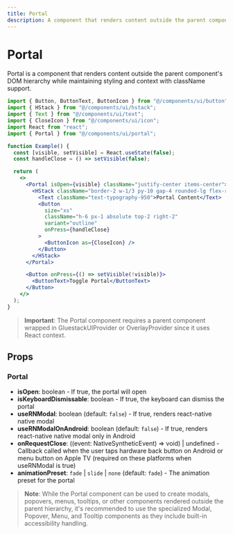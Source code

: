 ```yaml
---
title: Portal
description: A component that renders content outside the parent component's DOM hierarchy.
---
```


# Portal

Portal is a component that renders content outside the parent component's DOM hierarchy while maintaining styling and context with className support.

```jsx
import { Button, ButtonText, ButtonIcon } from "@/components/ui/button";
import { HStack } from "@/components/ui/hstack";
import { Text } from "@/components/ui/text";
import { CloseIcon } from "@/components/ui/icon";
import React from "react";
import { Portal } from "@/components/ui/portal";

function Example() {
  const [visible, setVisible] = React.useState(false);
  const handleClose = () => setVisible(false);

  return (
    <>
      <Portal isOpen={visible} className="justify-center items-center">
        <HStack className="border-2 w-1/3 py-10 gap-4 rounded-lg flex-row justify-center items-center bg-background-0">
          <Text className="text-typography-950">Portal Content</Text>
          <Button
            size="xs"
            className="h-6 px-1 absolute top-2 right-2"
            variant="outline"
            onPress={handleClose}
          >
            <ButtonIcon as={CloseIcon} />
          </Button>
        </HStack>
      </Portal>

      <Button onPress={() => setVisible(!visible)}>
        <ButtonText>Toggle Portal</ButtonText>
      </Button>
    </>
  );
}
```

> **Important**: The Portal component requires a parent component wrapped in GluestackUIProvider or OverlayProvider since it uses React context.

## Props

### Portal

- **isOpen**: boolean - If true, the portal will open
- **isKeyboardDismissable**: boolean - If true, the keyboard can dismiss the portal
- **useRNModal**: boolean (default: `false`) - If true, renders react-native native modal
- **useRNModalOnAndroid**: boolean (default: `false`) - If true, renders react-native native modal only in Android
- **onRequestClose**: ((event: NativeSyntheticEvent<any>) => void) | undefined - Callback called when the user taps hardware back button on Android or menu button on Apple TV (required on these platforms when useRNModal is true)
- **animationPreset**: `fade` | `slide` | `none` (default: `fade`) - The animation preset for the portal

> **Note**: While the Portal component can be used to create modals, popovers, menus, tooltips, or other components rendered outside the parent hierarchy, it's recommended to use the specialized Modal, Popover, Menu, and Tooltip components as they include built-in accessibility handling.
